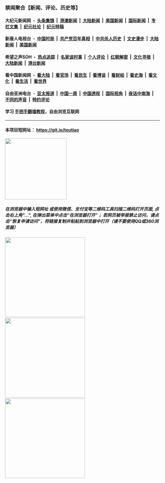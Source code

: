 ### 禁闻聚合【新闻、评论、历史等】

#### 大纪元新闻网 &nbsp;-&nbsp; [头条集锦](indexes/E头条集锦.md?t=02160502) &nbsp;|&nbsp; [港澳新闻](indexes/E港澳新闻.md?t=02160502)  &nbsp;|&nbsp; [大陆新闻](indexes/E大陆新闻.md?t=02160502) &nbsp;|&nbsp; [美国新闻](indexes/E美国新闻.md?t=02160502) &nbsp;|&nbsp; [国际新闻](indexes/E国际新闻.md?t=02160502) &nbsp;|&nbsp; [专栏文集](indexes/E专栏文集.md?t=02160502) &nbsp;|&nbsp; [纪元社论](indexes/E纪元社论.md?t=02160502) &nbsp;|&nbsp; [纪元特稿](indexes/E纪元特稿.md?t=02160502) 

#### 新唐人电视台 &nbsp;-&nbsp; [中国时局](indexes/N中国时局.md?t=02160502) &nbsp;|&nbsp; [共产党百年真相](indexes/N共产党百年真相.md?t=02160502) &nbsp;|&nbsp; [中共杀人历史](indexes/N中共杀人历史.md?t=02160502) &nbsp;|&nbsp; [文史漫步](indexes/N文史漫步.md?t=02160502) &nbsp;|&nbsp; [大陆新闻](indexes/N大陆新闻.md?t=02160502) &nbsp;|&nbsp; [美国新闻](indexes/N美国新闻.md?t=02160502)

#### 希望之声SOH &nbsp;-&nbsp; [热点追踪](indexes/H热点追踪.md?t=02160502) &nbsp;|&nbsp; [名家谈时事](indexes/H名家谈时事.md?t=02160502) &nbsp;|&nbsp; [个人评论](indexes/H个人评论.md?t=02160502)  &nbsp;|&nbsp; [红朝解密](indexes/H红朝解密.md?t=02160502) &nbsp;|&nbsp; [文化寻根](indexes/H文化寻根.md?t=02160502) &nbsp;|&nbsp; [大陆新闻](indexes/H大陆新闻.md?t=02160502) &nbsp;|&nbsp; [港台新闻](indexes/H港台新闻.md?t=02160502)

#### 看中国新闻网 &nbsp;-&nbsp; [看大陆](indexes/S看大陆.md?t=02160502) &nbsp;|&nbsp; [看官场](indexes/S看官场.md?t=02160502) &nbsp;|&nbsp; [看民生](indexes/S看民生.md?t=02160502)  &nbsp;|&nbsp; [看博谈](indexes/S看博谈.md?t=02160502) &nbsp;|&nbsp; [看财经](indexes/S看财经.md?t=02160502) &nbsp;|&nbsp; [看史海](indexes/S看史海.md?t=02160502) &nbsp;|&nbsp; [看文化](indexes/S看文化.md?t=02160502) &nbsp;|&nbsp; [看生活](indexes/S看生活.md?t=02160502) &nbsp;|&nbsp; [看世界](indexes/S看世界.md?t=02160502)

#### 自由亚洲电台 &nbsp;-&nbsp; [亚太报道](indexes/R亚太报道.md?t=02160502) &nbsp;|&nbsp; [中国一周](indexes/R中国一周.md?t=02160502) &nbsp;|&nbsp; [中国透视](indexes/R中国透视.md?t=02160502)  &nbsp;|&nbsp; [国际视角](indexes/R国际视角.md?t=02160502) &nbsp;|&nbsp; [夜话中南海](indexes/R夜话中南海.md?t=02160502) &nbsp;|&nbsp; [不同的声音](indexes/R不同的声音.md?t=02160502) &nbsp;|&nbsp; [特约评论](indexes/R特约评论.md?t=02160502)

#### 学习 [手把手翻墙教程](https://github.com/gfw-breaker/guides/wiki)，自由浏览互联网

----

#### 本项目短网址： https://git.io/toutiao
<img src="https://raw.githubusercontent.com/gfw-breaker/banned-news/master/scripts/img/qr.png" width="200px"/>  

##### 在浏览器中输入短网址 或使用微信、支付宝等二维码工具扫描二维码打开页面, 点击右上角"...", 在弹出菜单中点击“在浏览器打开”； 若网页被举报禁止访问，请点击“恢复申请访问”，将链接复制并粘贴到浏览器中打开（请不要使用QQ或360浏览器）

<img src="https://raw.githubusercontent.com/gfw-breaker/banned-news/master/scripts/img/1.png" width="260px"/> &nbsp; <img src="https://raw.githubusercontent.com/gfw-breaker/banned-news/master/scripts/img/2.png" width="260px"/> &nbsp; <img src="https://raw.githubusercontent.com/gfw-breaker/banned-news/master/scripts/img/3.png" width="260px"/>
